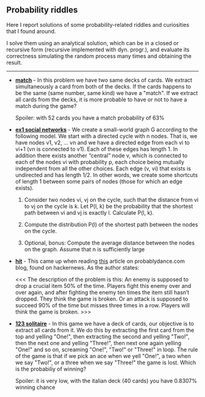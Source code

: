 
## Probability riddles

Here I report solutions of some probability-related riddles and curiosities that I found around.

I solve them using an analytical solution, which can be in a closed or recursive form (recursive implemented with dyn. progr.), and evaluate its correctness simulating the random process many times and obtaining the result.

---

 - [__match__](../blob/master/match.py) - In this problem we have two same decks of cards. We extract simultaneously a card from both of
  the decks. If the cards happens to be the same (same number, same kind) we have a "match".
  If we extract all cards from the decks, it is more probable to have or not to have a match during the game?
  
    Spoiler: with 52 cards you have a match probability of 63%
 
 - [__ex1 social networks__](../blob/master/2018-HW1-ex1-social_networks.py) - We create a small-world graph G according to the following model. We start with a
	directed cycle with n nodes. That is, we have nodes v1, v2, ... vn and we have a directed edge from
	each vi to vi+1 (vn is connected to v1). Each of these edges has length 1. In addition there exists
	another “central” node v, which is connected to each of the nodes vi with probability p, each choice
	being mutually independent from all the other choices. Each edge (v, vi) that exists is undirected
	and has length 1/2. In other words, we create some shortcuts of length 1 between some pairs of
	nodes (those for which an edge exists).
	  
    1. Consider two nodes vi, vj on the cycle, such that the distance from vi to vj on the cycle is k.
			Let P(l, k) be the probability that the shortest path between vi and vj is exactly l. Calculate P(l, k).
		
    2. Compute the distribution P(l) of the shortest path between the nodes on the cycle.
		
    3. Optional, bonus: Compute the average distance between the nodes on the graph. Assume that n is sufficiently large

 - [__hit__](../blob/master/critical_hit.py) - This came up when reading [this](https://probablydance.com/2019/08/28/a-new-algorithm-for-controlled-randomness/) article on probablydance.com blog, found on hackernews. As the author states:
  
    <<< The description of the problem is this: An enemy is supposed to drop a crucial item 50% of the time.
    Players fight this enemy over and over again, and after fighting the enemy ten times the item still hasn’t dropped.
    They think the game is broken. Or an attack is supposed to succeed 90% of the time but misses three times in a row.
    Players will think the game is broken. >>> 
    
    
 - [__123 solitaire__](../blob/master/123_solitaire.py) - In this game we have a deck of cards, our objective is to extract all cards from it.
We do this by extracting the first card from the top and yelling "One!", then extracting
the second and yelling "Two!", then the next one and yelling "Three!", then next one again
yelling "One!" and so on, screaming "One!", "Two!" or "Three!" in loop.
The rule of the game is that if we pick an ace when we yell "One!", a two when we say "Two!",
or a three when we say "Three!" the game is lost.
Which is the probabiliy of winning?   

    Spoiler: it is very low, with the italian deck (40 cards) you have 0.8307% winning chance  
